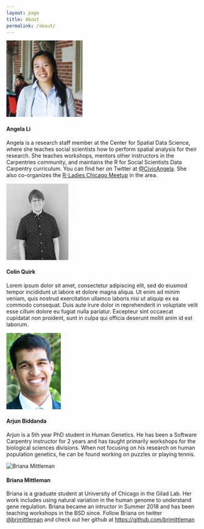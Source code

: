 ```yaml
---
layout: page
title: About
permalink: /about/
---
```


<img src="/static/img/angela-li.jpg" alt="Angela Li" height="200px" >

#### Angela Li

Angela is a research staff member at the Center for Spatial Data Science, where she teaches social scientists how to perform spatial analysis for their research. She teaches workshops, mentors other instructors in the Carpentries community, and maintains the R for Social Scientists Data Carpentry curriculum. You can find her on Twitter at [@CivicAngela](https://twitter.com/CivicAngela). She also co-organizes the [R-Ladies Chicago Meetup](https://rladieschicago.org/) in the area.

<img src="/static/img/colin-quirk.png" alt="Colin Quirk" height="200px">

#### Colin Quirk

Lorem ipsum dolor sit amet, consectetur adipiscing elit, sed do eiusmod tempor incididunt ut labore et dolore magna aliqua. Ut enim ad minim veniam, quis nostrud exercitation ullamco laboris nisi ut aliquip ex ea commodo consequat. Duis aute irure dolor in reprehenderit in voluptate velit esse cillum dolore eu fugiat nulla pariatur. Excepteur sint occaecat cupidatat non proident, sunt in culpa qui officia deserunt mollit anim id est laborum.


<img src="/static/img/arjun-biddanda.jpg" alt="Arjun Biddanda" height="200px">

#### Arjun Biddanda

Arjun is a 5th year PhD student in Human Genetics. He has been a Software Carpentry instructor for 2 years and has taught primarily workshops for the biological sciences divisions. When not focusing on his research on human population genetics, he can be found working on puzzles or playing tennis. 


<img src="/static/img/briana-mittleman.png" alt="Briana Mittleman" height="200px">

#### Briana Mittleman

Briana is a graduate student at University of Chicago in the Gilad Lab. Her work includes using natural variation in the human genome to understand gene regulation. Briana became an intructor in Summer 2018 and has been teaching workshops in the BSD since. Follow Briana on twitter [@brimittleman](https://twitter.com/brimittleman) and check out her github at https://github.com/brimittleman



